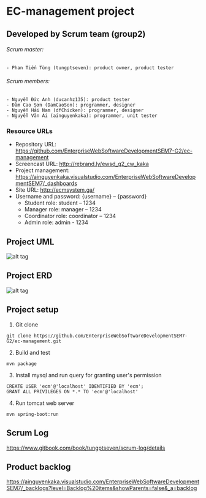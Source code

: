 # EC-management project

## Developed by Scrum team (group2)
###### Scrum master:
	- Phan Tiến Tùng (tungptseven): product owner, product tester
###### Scrum members:
	- Nguyễn Đức Anh (ducanhz135): product tester
	- Đàm Cao Sơn (DamCaoSon): programmer, designer
 	- Nguyễn Hải Nam (dfChicken): programmer, designer
	- Nguyễn Văn Ái (ainguyenkaka): programmer, unit tester

### Resource URLs
- Repository URL: https://github.com/EnterpriseWebSoftwareDevelopmentSEM7-G2/ec-management 
- Screencast URL: http://rebrand.ly/ewsd_g2_cw_kaka 
- Project management: https://ainguyenkaka.visualstudio.com/EnterpriseWebSoftwareDevelopmentSEM7/_dashboards 
- Site URL: http://ecmsystem.ga/
- Username and password: {username} – {password}
	- Student role: student – 1234
	- Manager role: manager – 1234
	- Coordinator role: coordinator – 1234
  	- Admin role: admin - 1234

## Project UML
![alt tag](https://firebasestorage.googleapis.com/v0/b/socialapp-cc534.appspot.com/o/images%2Ffinal_uml.png?alt=media&token=6f79fb90-0cb9-4027-9ed7-0a2b00476e9b)

## Project ERD
![alt tag](https://firebasestorage.googleapis.com/v0/b/socialapp-cc534.appspot.com/o/images%2Ffinal_erd.png?alt=media&token=c2fa3e2e-14a0-4b81-9d4a-d3a5f51142c2)

## Project setup
1. Git clone
```
git clone https://github.com/EnterpriseWebSoftwareDevelopmentSEM7-G2/ec-management.git
```
2. Build and test
```
mvn package
```
3. Install mysql and run query for granting user's permission
```
CREATE USER 'ecm'@'localhost' IDENTIFIED BY 'ecm';
GRANT ALL PRIVILEGES ON *.* TO 'ecm'@'localhost'
```
4. Run tomcat web server
```
mvn spring-boot:run
```
## Scrum Log
https://www.gitbook.com/book/tungptseven/scrum-log/details

## Product backlog
https://ainguyenkaka.visualstudio.com/EnterpriseWebSoftwareDevelopmentSEM7/_backlogs?level=Backlog%20items&showParents=false&_a=backlog


